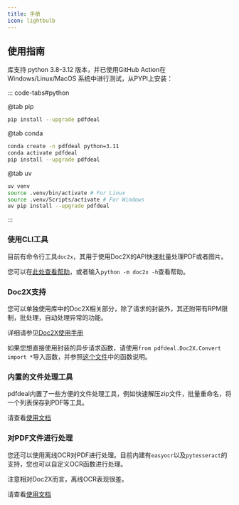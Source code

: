 ```yaml
---
title: 手册
icon: lightbulb
---
```


## 使用指南

库支持 python 3.8-3.12 版本，并已使用GitHub Action在Windows/Linux/MacOS 系统中进行测试，从PYPI上安装：

::: code-tabs#python

@tab pip

```bash
pip install --upgrade pdfdeal
```

@tab conda

```bash
conda create -n pdfdeal python=3.11
conda activate pdfdeal
pip install --upgrade pdfdeal
```

@tab uv

```bash
uv venv
source .venv/bin/activate # For Linux
source .venv/Scripts/activate # For Windows
uv pip install --upgrade pdfdeal
```

:::

### 使用CLI工具

目前有命令行工具`doc2x`，其用于使用Doc2X的API快速批量处理PDF或者图片。

您可以在[此处查看帮助](CLI/README.md)，或者输入`python -m doc2x -h`查看帮助。

### Doc2X支持

您可以单独使用库中的Doc2X相关部分，除了请求的封装外，其还附带有RPM限制，批处理，自动处理异常的功能。

详细请参见[Doc2X使用手册](Doc2X/README.md)

如果您想直接使用封装的异步请求函数，请使用`from pdfdeal.Doc2X.Convert import *`导入函数，并参照[这个文件](https://github.com/Menghuan1918/pdfdeal/blob/main/src/pdfdeal/Doc2X/Convert.py)中的函数说明。

### 内置的文件处理工具

pdfdeal内置了一些方便的文件处理工具，例如快速解压zip文件，批量重命名，将一个列表保存到PDF等工具。

请查看[使用文档](Tools.md)

### 对PDF文件进行处理

您还可以使用离线OCR对PDF进行处理。目前内建有`easyocr`以及`pytesseract`的支持，您也可以自定义OCR函数进行处理。

注意相对Doc2X而言，离线OCR表现很差。

请查看[使用文档](pdfdeal/README.md)